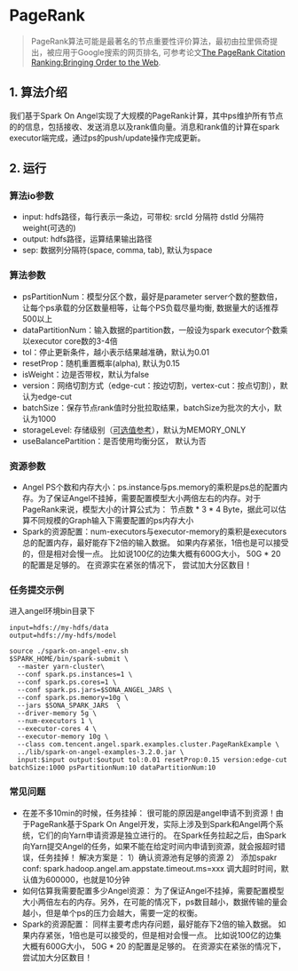 # PageRank
>PageRank算法可能是最著名的节点重要性评价算法，最初由拉里佩奇提出，被应用于Google搜索的网页排名, 可参考论文[The PageRank Citation Ranking:Bringing Order to the Web](http://ilpubs.stanford.edu:8090/422/1/1999-66.pdf).

## 1. 算法介绍
我们基于Spark On Angel实现了大规模的PageRank计算，其中ps维护所有节点的的信息，包括接收、发送消息以及rank值向量。消息和rank值的计算在spark executor端完成，通过ps的push/update操作完成更新。

## 2. 运行

### 算法io参数

  - input: hdfs路径，每行表示一条边，可带权: srcId 分隔符 dstId 分隔符 weight(可选的)
  - output: hdfs路径，运算结果输出路径
  - sep: 数据列分隔符(space, comma, tab), 默认为space

### 算法参数

  - psPartitionNum：模型分区个数，最好是parameter server个数的整数倍，让每个ps承载的分区数量相等，让每个PS负载尽量均衡, 数据量大的话推荐500以上
  - dataPartitionNum：输入数据的partition数，一般设为spark executor个数乘以executor core数的3-4倍
  - tol：停止更新条件，越小表示结果越准确，默认为0.01
  - resetProp：随机重置概率(alpha), 默认为0.15
  - isWeight：边是否带权，默认为false
  - version：网络切割方式（edge-cut：按边切割，vertex-cut：按点切割），默认为edge-cut
  - batchSize：保存节点rank值时分批拉取结果，batchSize为批次的大小，默认为1000
  - storageLevel: 存储级别（[可选值参考](https://spark.apache.org/docs/0.8.1/api/core/org/apache/spark/storage/StorageLevel$.html)），默认为MEMORY_ONLY
  - useBalancePartition：是否使用均衡分区， 默认为否
 
### 资源参数

  - Angel PS个数和内存大小：ps.instance与ps.memory的乘积是ps总的配置内存。为了保证Angel不挂掉，需要配置模型大小两倍左右的内存。对于PageRank来说，模型大小的计算公式为： 节点数 * 3 * 4 Byte，据此可以估算不同规模的Graph输入下需要配置的ps内存大小
  - Spark的资源配置：num-executors与executor-memory的乘积是executors总的配置内存，最好能存下2倍的输入数据。 如果内存紧张，1倍也是可以接受的，但是相对会慢一点。 比如说100亿的边集大概有600G大小， 50G * 20 的配置是足够的。 在资源实在紧张的情况下， 尝试加大分区数目！
  
### 任务提交示例
进入angel环境bin目录下
```
input=hdfs://my-hdfs/data
output=hdfs://my-hdfs/model

source ./spark-on-angel-env.sh
$SPARK_HOME/bin/spark-submit \
  --master yarn-cluster\
  --conf spark.ps.instances=1 \
  --conf spark.ps.cores=1 \
  --conf spark.ps.jars=$SONA_ANGEL_JARS \
  --conf spark.ps.memory=10g \
  --jars $SONA_SPARK_JARS  \
  --driver-memory 5g \
  --num-executors 1 \
  --executor-cores 4 \
  --executor-memory 10g \
  --class com.tencent.angel.spark.examples.cluster.PageRankExample \
  ../lib/spark-on-angel-examples-3.2.0.jar \
  input:$input output:$output tol:0.01 resetProp:0.15 version:edge-cut batchSize:1000 psPartitionNum:10 dataPartitionNum:10
```

### 常见问题
  - 在差不多10min的时候，任务挂掉： 很可能的原因是angel申请不到资源！由于PageRank基于Spark On Angel开发，实际上涉及到Spark和Angel两个系统，它们的向Yarn申请资源是独立进行的。 在Spark任务拉起之后，由Spark向Yarn提交Angel的任务，如果不能在给定时间内申请到资源，就会报超时错误，任务挂掉！ 解决方案是： 1）确认资源池有足够的资源 2） 添加spakr conf: spark.hadoop.angel.am.appstate.timeout.ms=xxx 调大超时时间，默认值为600000，也就是10分钟
  - 如何估算我需要配置多少Angel资源： 为了保证Angel不挂掉，需要配置模型大小两倍左右的内存。另外，在可能的情况下，ps数目越小，数据传输的量会越小，但是单个ps的压力会越大，需要一定的权衡。
  - Spark的资源配置： 同样主要考虑内存问题，最好能存下2倍的输入数据。 如果内存紧张，1倍也是可以接受的，但是相对会慢一点。 比如说100亿的边集大概有600G大小， 50G * 20 的配置是足够的。 在资源实在紧张的情况下， 尝试加大分区数目！


